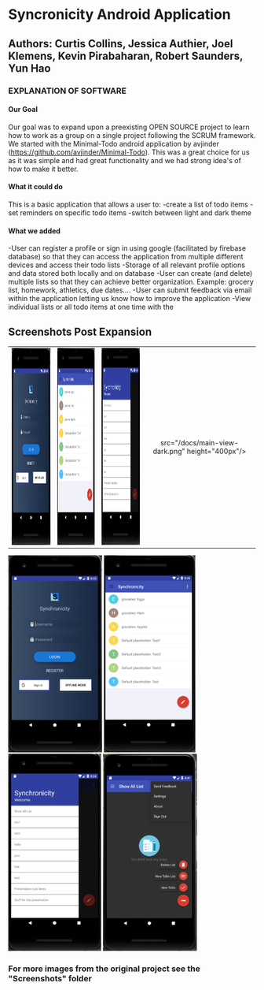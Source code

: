 # Syncronicity Android Application

## Authors: Curtis Collins, Jessica Authier, Joel Klemens, Kevin Pirabaharan, Robert Saunders, Yun Hao

### EXPLANATION OF SOFTWARE
#### Our Goal
Our goal was to expand upon a preexisting OPEN SOURCE project to learn how to work as a group on a single project following the SCRUM framework. We started with the Minimal-Todo android application by avjinder (https://github.com/avjinder/Minimal-Todo). This was a great choice for us as it was simple and had great functionality and we had strong idea's of how to make it better.

#### What it could do
This is a basic application that allows a user to:
-create a list of todo items
-set reminders on specific todo items
-switch between light and dark theme

#### What we added
-User can register a profile or sign in using google (facilitated by firebase database) so that they can access the application from multiple different devices and access their todo lists
-Storage of all relevant profile options and data stored both locally and on database
-User can create (and delete) multiple lists so that they can achieve better organization. Example: grocery list, homework, athletics, due dates....
-User can submit feedback via email within the application letting us know how to improve the application
-View individual lists or all todo items at one time with the

## Screenshots Post Expansion
| | | | |
|:-------------------------:|:-------------------------:|:-------------------------:|:-------------------------:|
|<img src="/docs/login-page.png" height="400px"/>|<img src="/docs/all-items-light.png" height="400px"/>|<img src="/docs/lists-list.png" height="400px"/>|src="/docs/main-view-dark.png" height="400px"/>|
<img src="/docs/login-page.png" height="400px"/>      <img src="/docs/all-items-light.png" height="400px"/>       <img src="/docs/lists-list.png" height="400px"/>       <img src="/docs/main-view-dark.png" height="400px"/>

### For more images from the original project see the "Screenshots" folder
